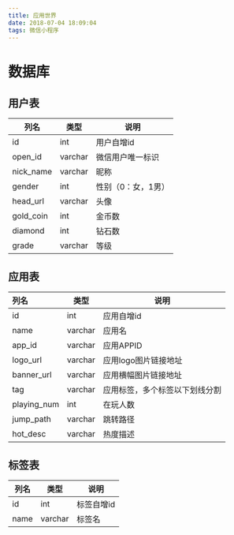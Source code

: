 ```yaml
---
title: 应用世界
date: 2018-07-04 18:09:04
tags: 微信小程序
---
```


# 数据库

## 用户表

| 列名      | 类型    | 说明               |
| --------- | ------- | ------------------ |
| id        | int     | 用户自增id         |
| open_id   | varchar | 微信用户唯一标识   |
| nick_name | varchar | 昵称               |
| gender    | int     | 性别（0：女，1男） |
| head_url  | varchar | 头像               |
| gold_coin | int     | 金币数             |
| diamond   | int     | 钻石数             |
| grade     | varchar | 等级               |

## 应用表

| 列名        | 类型    | 说明                           |
| :---------- | ------- | ------------------------------ |
| id          | int     | 应用自增id                     |
| name        | varchar | 应用名                         |
| app_id      | varchar | 应用APPID                      |
| logo_url    | varchar | 应用logo图片链接地址           |
| banner_url  | varchar | 应用横幅图片链接地址           |
| tag         | varchar | 应用标签，多个标签以下划线分割 |
| playing_num | int     | 在玩人数                       |
| jump_path   | varchar | 跳转路径                       |
| hot_desc    | varchar | 热度描述                       |

## 标签表

| 列名 | 类型    | 说明       |
| ---- | ------- | ---------- |
| id   | int     | 标签自增id |
| name | varchar | 标签名     |

